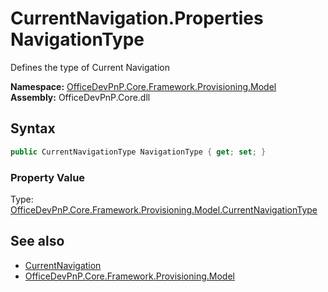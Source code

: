 # CurrentNavigation.Properties NavigationType
 Defines the type of Current Navigation   

**Namespace:** [OfficeDevPnP.Core.Framework.Provisioning.Model](OfficeDevPnP.Core.Framework.Provisioning.Model.md)  
**Assembly:** OfficeDevPnP.Core.dll  
## Syntax
```C#
public CurrentNavigationType NavigationType { get; set; }
```

### Property Value
Type: [OfficeDevPnP.Core.Framework.Provisioning.Model.CurrentNavigationType](OfficeDevPnP.Core.Framework.Provisioning.Model.CurrentNavigationType.md)  

## See also
- [CurrentNavigation](OfficeDevPnP.Core.Framework.Provisioning.Model.CurrentNavigation.md) 
- [OfficeDevPnP.Core.Framework.Provisioning.Model](OfficeDevPnP.Core.Framework.Provisioning.Model.md) 
